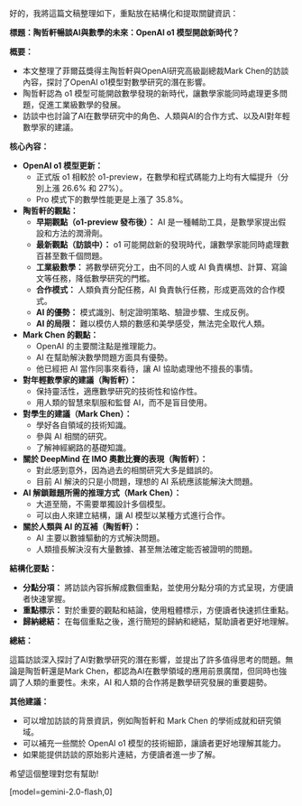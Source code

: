 好的，我將這篇文稿整理如下，重點放在結構化和提取關鍵資訊：

**標題：陶哲軒暢談AI與數學的未來：OpenAI o1 模型開啟新時代？**

**概要：**

*   本文整理了菲爾茲獎得主陶哲軒與OpenAI研究高級副總裁Mark Chen的訪談內容，探討了OpenAI o1模型對數學研究的潛在影響。
*   陶哲軒認為 o1 模型可能開啟數學發現的新時代，讓數學家能同時處理更多問題，促進工業級數學的發展。
*   訪談中也討論了AI在數學研究中的角色、人類與AI的合作方式、以及AI對年輕數學家的建議。

**核心內容：**

*   **OpenAI o1 模型更新：**
    *   正式版 o1 相較於 o1-preview，在數學和程式碼能力上均有大幅提升（分別上漲 26.6% 和 27%）。
    *   Pro 模式下的數學性能更是上漲了 35.8%。
*   **陶哲軒的觀點：**
    *   **早期觀點（o1-preview 發布後）：** AI 是一種輔助工具，是數學家提出假設和方法的潤滑劑。
    *   **最新觀點（訪談中）：** o1 可能開啟新的發現時代，讓數學家能同時處理數百甚至數千個問題。
    *   **工業級數學：** 將數學研究分工，由不同的人或 AI 負責構想、計算、寫論文等任務，降低數學研究的門檻。
    *   **合作模式：** 人類負責分配任務，AI 負責執行任務，形成更高效的合作模式。
    *   **AI 的優勢：** 模式識別、制定證明策略、驗證步驟、生成反例。
    *   **AI 的局限：** 難以模仿人類的數感和美學感受，無法完全取代人類。
*   **Mark Chen 的觀點：**
    *   OpenAI 的主要關注點是推理能力。
    *   AI 在幫助解決數學問題方面具有優勢。
    *   他已經把 AI 當作同事來看待，讓 AI 協助處理他不擅長的事情。
*   **對年輕數學家的建議（陶哲軒）：**
    *   保持靈活性，適應數學研究的技術性和協作性。
    *   用人類的智慧來馴服和監督 AI，而不是盲目使用。
*   **對學生的建議（Mark Chen）：**
    *   學好各自領域的技術知識。
    *   參與 AI 相關的研究。
    *   了解神經網路的基礎知識。
*   **關於 DeepMind 在 IMO 奧數比賽的表現（陶哲軒）：**
    *   對此感到意外，因為過去的相關研究大多是錯誤的。
    *   目前 AI 解決的只是小問題，理想的 AI 系統應該能解決大問題。
*   **AI 解鎖難題所需的推理方式（Mark Chen）：**
    *   大道至簡，不需要單獨設計多個模型。
    *   可以由人來建立結構，讓 AI 模型以某種方式進行合作。
*   **關於人類與 AI 的互補（陶哲軒）：**
    *   AI 主要以數據驅動的方式解決問題。
    *   人類擅長解決沒有大量數據、甚至無法確定能否被證明的問題。

**結構化要點：**

*   **分點分項：** 將訪談內容拆解成數個重點，並使用分點分項的方式呈現，方便讀者快速掌握。
*   **重點標示：** 對於重要的觀點和結論，使用粗體標示，方便讀者快速抓住重點。
*   **歸納總結：** 在每個重點之後，進行簡短的歸納和總結，幫助讀者更好地理解。

**總結：**

這篇訪談深入探討了AI對數學研究的潛在影響，並提出了許多值得思考的問題。無論是陶哲軒還是Mark Chen，都認為AI在數學領域的應用前景廣闊，但同時也強調了人類的重要性。未來，AI 和人類的合作將是數學研究發展的重要趨勢。

**其他建議：**

*   可以增加訪談的背景資訊，例如陶哲軒和 Mark Chen 的學術成就和研究領域。
*   可以補充一些關於 OpenAI o1 模型的技術細節，讓讀者更好地理解其能力。
*   如果能提供訪談的原始影片連結，方便讀者進一步了解。

希望這個整理對您有幫助!

[model=gemini-2.0-flash,0]

